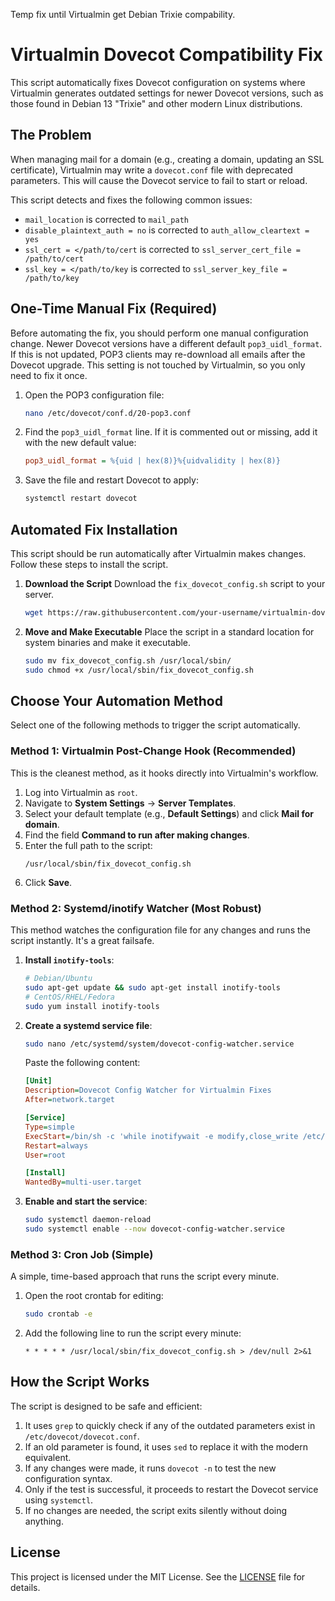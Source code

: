 
Temp fix until Virtualmin get Debian Trixie compability.

# Virtualmin Dovecot Compatibility Fix

This script automatically fixes Dovecot configuration on systems where Virtualmin generates outdated settings for newer Dovecot versions, such as those found in Debian 13 "Trixie" and other modern Linux distributions.

## The Problem

When managing mail for a domain (e.g., creating a domain, updating an SSL certificate), Virtualmin may write a `dovecot.conf` file with deprecated parameters. This will cause the Dovecot service to fail to start or reload.

This script detects and fixes the following common issues:
- `mail_location` is corrected to `mail_path`
- `disable_plaintext_auth = no` is corrected to `auth_allow_cleartext = yes`
- `ssl_cert = </path/to/cert` is corrected to `ssl_server_cert_file = /path/to/cert`
- `ssl_key = </path/to/key` is corrected to `ssl_server_key_file = /path/to/key`

## One-Time Manual Fix (Required)

Before automating the fix, you should perform one manual configuration change. Newer Dovecot versions have a different default `pop3_uidl_format`. If this is not updated, POP3 clients may re-download all emails after the Dovecot upgrade. This setting is not touched by Virtualmin, so you only need to fix it once.

1.  Open the POP3 configuration file:
    ```sh
    nano /etc/dovecot/conf.d/20-pop3.conf
    ```

2.  Find the `pop3_uidl_format` line. If it is commented out or missing, add it with the new default value:
    ```ini
    pop3_uidl_format = %{uid | hex(8)}%{uidvalidity | hex(8)}
    ```

3.  Save the file and restart Dovecot to apply:
    ```sh
    systemctl restart dovecot
    ```

## Automated Fix Installation

This script should be run automatically after Virtualmin makes changes. Follow these steps to install the script.

1.  **Download the Script**
    Download the `fix_dovecot_config.sh` script to your server.
    ```sh
    wget https://raw.githubusercontent.com/your-username/virtualmin-dovecot-trixie-fix/main/fix_dovecot_config.sh
    ```

2.  **Move and Make Executable**
    Place the script in a standard location for system binaries and make it executable.
    ```sh
    sudo mv fix_dovecot_config.sh /usr/local/sbin/
    sudo chmod +x /usr/local/sbin/fix_dovecot_config.sh
    ```

## Choose Your Automation Method

Select one of the following methods to trigger the script automatically.

### Method 1: Virtualmin Post-Change Hook (Recommended)

This is the cleanest method, as it hooks directly into Virtualmin's workflow.

1.  Log into Virtualmin as `root`.
2.  Navigate to **System Settings** -> **Server Templates**.
3.  Select your default template (e.g., **Default Settings**) and click **Mail for domain**.
4.  Find the field **Command to run after making changes**.
5.  Enter the full path to the script:
    ```
    /usr/local/sbin/fix_dovecot_config.sh
    ```
6.  Click **Save**.

### Method 2: Systemd/inotify Watcher (Most Robust)

This method watches the configuration file for any changes and runs the script instantly. It's a great failsafe.

1.  **Install `inotify-tools`**:
    ```sh
    # Debian/Ubuntu
    sudo apt-get update && sudo apt-get install inotify-tools
    # CentOS/RHEL/Fedora
    sudo yum install inotify-tools
    ```

2.  **Create a systemd service file**:
    ```sh
    sudo nano /etc/systemd/system/dovecot-config-watcher.service
    ```
    Paste the following content:
    ```ini
    [Unit]
    Description=Dovecot Config Watcher for Virtualmin Fixes
    After=network.target

    [Service]
    Type=simple
    ExecStart=/bin/sh -c 'while inotifywait -e modify,close_write /etc/dovecot/dovecot.conf; do /usr/local/sbin/fix_dovecot_config.sh; done'
    Restart=always
    User=root

    [Install]
    WantedBy=multi-user.target
    ```

3.  **Enable and start the service**:
    ```sh
    sudo systemctl daemon-reload
    sudo systemctl enable --now dovecot-config-watcher.service
    ```

### Method 3: Cron Job (Simple)

A simple, time-based approach that runs the script every minute.

1.  Open the root crontab for editing:
    ```sh
    sudo crontab -e
    ```
2.  Add the following line to run the script every minute:
    ```crontab
    * * * * * /usr/local/sbin/fix_dovecot_config.sh > /dev/null 2>&1
    ```

## How the Script Works

The script is designed to be safe and efficient:
1.  It uses `grep` to quickly check if any of the outdated parameters exist in `/etc/dovecot/dovecot.conf`.
2.  If an old parameter is found, it uses `sed` to replace it with the modern equivalent.
3.  If any changes were made, it runs `dovecot -n` to test the new configuration syntax.
4.  Only if the test is successful, it proceeds to restart the Dovecot service using `systemctl`.
5.  If no changes are needed, the script exits silently without doing anything.

## License

This project is licensed under the MIT License. See the [LICENSE](LICENSE) file for details.
